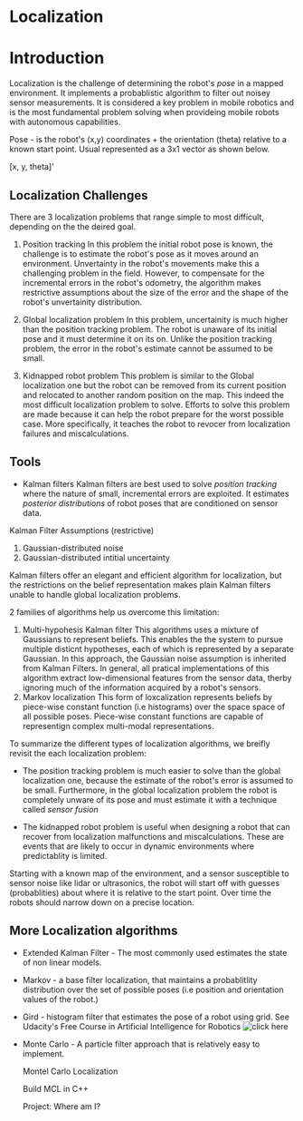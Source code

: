 # Localization

[image1]: ./images/filter_example.png
[image2]: ./images/bellCurve.png
[image3]: ./images/probvdist.png
[image4]: ./images/2steps.png
[image5]: ./images/newbelief.png
[image6]: ./images/newmean.png
[image7]: ./images/posterior.png
[image8]: ./images/posterior2.png
[image9]: ./images/sp_mu.png
[image10]: ./images/2dGaus.png
[image11]: ./images/2d_gauss_alternate.png
[image12]: ./images/correlated.png
[image13]: ./images/mVG_equation.png
[image14]: ./images/formulas_4MVG.png
[image15]: ./images/state_est.png 
[image16]: ./images/graph1.png
[image17]: ./images/correlation_vel_pos.png
[image18]: ./images/posterir_belief.png
[image19]: ./images/linear_trans.png
[image20]: ./images/nonlin_trans.png
[image21]: ./images/approximated.png
[image22]: ./images/Taylor_series.png
[image23]: ./images/first2terms.png
[image24]: ./images/summary.png
[image25]: ./images/multidimen_TS.png
[image26]: ./images/1st2.png 
[image27]: ./images/jacobian.png
[image28]: ./images/expanded_jacobian.png
[image29]: ./images/meas_function.png
[image30]: ./images/polar_cart.png
[image31]: ./images/hofxprime.png 
[image32]: ./images/ts_hofx.png 
[image33]: ./images/H.png
[image34]: ./images/compute_jacobian.png
[image35]: ./images/ekf_equations.png
[image36]: ./images/summary1.png
[image37]: ./images/drone.pmg
[image38]: ./images/perp.png
[image39]: ./images/Jacobian_quad.png
[image40]: ./images/partials.png
[image41]: ./images/calculated_H.png
[image42]: ./images/ekf_eqs.png
[image43]: ./images/
[link1]: ./https://www.udacity.com/course/artificial-intelligence-for-robotics--cs373 




# Introduction

Localization is the challenge of determining the robot's *pose* in a mapped environment. It implements a probablistic algorithm to filter out noisey sensor measurements. It is considered a key problem in mobile robotics and is the most fundamental problem solving when provideing mobile robots with autonomous capabilities.  

Pose - is the robot's (x,y) coordinates + the orientation (theta) relative to a known start point. Usual represented as a 3x1 vector as shown below.

[x, y, theta]' 


Localization Challenges
--

There are 3 localization problems that range simple to most difficult, depending on the the deired goal. 

1. Position tracking
In this problem the initial robot pose is known, the challenge is to estimate the robot's pose as it moves around an environment. Unvertainty in the robot's movements make this a challenging problem in the field. However, to compensate for the incremental errors in the robot's odometry, the algorithm makes restrictive assumptions about the size of the error and the shape of the robot's unvertainity distribution.

2. Global localization problem
 In this problem, uncertainity is much higher than the position tracking problem. The robot is unaware of its initial pose and it must determine it on its on. Unlike the position tracking problem, the error in the robot's estimate cannot be assumed to be small.
 
3. Kidnapped robot problem
This problem is similar to the Global localization one but the robot can be removed from its current position and relocated to another random position on the map. This indeed the most difficult localization problem to solve. Efforts to solve this problem are made because it can help the robot prepare for the worst possible case. More specifically, it teaches the robot to revocer from localization failures and miscalculations.

Tools
---
 
 * Kalman filters 
 Kalman filters are best used to solve  *position tracking* where the nature of small, incremental errors are exploited. It estimates *posterior distributions* of robot poses that are conditioned on sensor data. 
 
 Kalman Filter Assumptions (restrictive)
 1. Gaussian-distributed noise
 2. Gaussian-distributed intitial uncertainty
 
 Kalman filters offer an elegant and efficient algorithm for localization, but the restrictions on the belief representation makes plain Kalman filters unable to handle global localization problems.
 
 2 families of algorithms help us overcome this limitation:
 
 1. Multi-hypohesis Kalman filter
  This algorithms uses a mixture of Gaussians to represent beliefs. This enables the the system to pursue multiple disticnt hypotheses, each of which is represented by a separate Gaussian. In this approach, the Gaussian noise assumption is inherited from Kalman Filters. In general, all pratical implementations of this algorithm extract low-dimensional features from the sensor data, therby ignoring much of the information acquired by a robot's sensors. 
 2. Markov localization 
 This form of loxcalization represents beliefs by piece-wise constant function (i.e histograms) over the space space of all possible poses. Piece-wise constant functions are capable of representign complex multi-modal representations. 
 
To summarize the different types of localization algorithms, we breifly revisit the each localization problem:

* The position tracking problem is much easier to solve than the global localization one, because the estimate of the robot's error is assumed to be small. Furthermore, in the global localization problem the robot is completely unware of its pose and must estimate it with a technique called *sensor fusion*

* The kidnapped robot problem is useful when designing a robot that can recover from localization malfunctions and miscalculations. These are events that are likely to occur in dynamic environments where predictablity is limited. 

Starting with a known map of the environment, and a sensor susceptible to sensor noise like lidar or ultrasonics, the robot will start off with guesses (probablities) about where it is relative to the start point. Over time the robots should narrow down on a precise location. 

More Localization algorithms
----

* Extended Kalman Filter - The most commonly used estimates the state of non linear models.

* Markov - a base filter localization, that maintains a probablitlity distribution over the set of possible poses (i.e position and orientation values of the robot.)

* Gird - histogram filter that estimates the pose of a robot using grid. See Udacity's Free Course in Artificial Intelligence for Robotics ![click here][link1] 
* Monte Carlo - A particle filter approach that is relatively easy to implement. 


  
  
 
  
  
  
  
  
  Montel Carlo Localization 
  
  Build MCL in C++ 
  
  Project: Where am I? 
  
 








